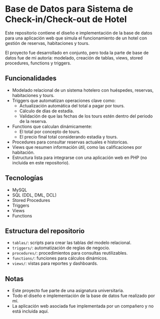 # Base de Datos para Sistema de Check-in/Check-out de Hotel

Este repositorio contiene el diseño e implementación de la base de datos para una aplicación web que simula el funcionamiento de un hotel con gestión de reservas, habitaciones y tours.

El proyecto fue desarrollado en conjunto, pero toda la parte de base de datos fue de mi autoría: modelado, creación de tablas, views, stored procedures, functions y triggers.

## Funcionalidades

- Modelado relacional de un sistema hotelero con huéspedes, reservas, habitaciones y tours.
- Triggers que automatizan operaciones clave como:
  - Actualización automática del total a pagar por tours.
  - Cálculo de días de estadía.
  - Validación de que las fechas de los tours estén dentro del periodo de la reserva.
- Functions que calculan dinámicamente:
  - El total por concepto de tours.
  - El precio final total considerando estadía y tours.
- Procedures para consultar reservas actuales e historicas.
- Views que resumen información útil, como las calificaciones por habitación.
- Estructura lista para integrarse con una aplicación web en PHP (no incluida en este repositorio).

## Tecnologías

- MySQL
- SQL (DDL, DML, DCL)
- Stored Procedures
- Triggers
- Views
- Functions

## Estructura del repositorio

- `tablas/`: scripts para crear las tablas del modelo relacional.
- `triggers/`: automatización de reglas de negocio.
- `procedures/`: procedimientos para consultas reutilizables.
- `functions/`: funciones para cálculos dinámicos.
- `views/`: vistas para reportes y dashboards.

## Notas

- Este proyecto fue parte de una asignatura universitaria.
- Todo el diseño e implementación de la base de datos fue realizado por mí.
- La aplicación web asociada fue implementada por un compañero y no está incluida aquí.
